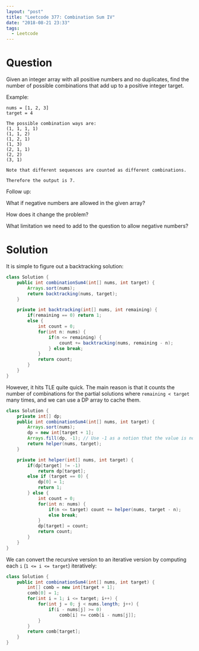 ```yaml
---
layout: "post"
title: "Leetcode 377: Combination Sum IV"
date: "2018-08-21 23:33"
tags:
  - Leetcode
---
```


# Question
Given an integer array with all positive numbers and no duplicates, find the number of possible combinations that add up to a positive integer target.

Example:

```
nums = [1, 2, 3]
target = 4

The possible combination ways are:
(1, 1, 1, 1)
(1, 1, 2)
(1, 2, 1)
(1, 3)
(2, 1, 1)
(2, 2)
(3, 1)

Note that different sequences are counted as different combinations.

Therefore the output is 7.
```

Follow up:

What if negative numbers are allowed in the given array?

How does it change the problem?

What limitation we need to add to the question to allow negative numbers?

# Solution
It is simple to figure out a backtracking solution:
```java
class Solution {
    public int combinationSum4(int[] nums, int target) {
        Arrays.sort(nums);
        return backtracking(nums, target);
    }

    private int backtracking(int[] nums, int remaining) {
        if(remaining == 0) return 1;
        else {
            int count = 0;
            for(int n: nums) {
                if(n <= remaining) {
                    count += backtracking(nums, remaining - n);
                } else break;
            }
            return count;
        }
    }
}
```
However, it hits TLE quite quick. The main reason is that it counts the number of combinations for the partial solutions where `remaining < target` many times, and we can use a DP array to cache them.

```java
class Solution {
    private int[] dp;
    public int combinationSum4(int[] nums, int target) {
        Arrays.sort(nums);
        dp = new int[target + 1];
        Arrays.fill(dp, -1); // Use -1 as a notion that the value is not computed
        return helper(nums, target);
    }

    private int helper(int[] nums, int target) {
        if(dp[target] != -1)
            return dp[target];
        else if (target == 0) {
            dp[0] = 1;
            return 1;
        } else {
            int count = 0;
            for(int n: nums) {
                if(n <= target) count += helper(nums, target - n);
                else break;
            }
            dp[target] = count;
            return count;
        }
    }
}
```

We can convert the recursive version to an iterative version by computing each `i` (`1 <= i <= target`) iteratively:

```java
class Solution {
    public int combinationSum4(int[] nums, int target) {
        int[] comb = new int[target + 1];
        comb[0] = 1;
        for(int i = 1; i <= target; i++) {
            for(int j = 0; j < nums.length; j++) {
                if(i - nums[j] >= 0)
                    comb[i] += comb[i - nums[j]];
            }
        }
        return comb[target];
    }
}
```
